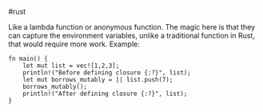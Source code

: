#rust 

Like a lambda function or anonymous function. The magic here is that they can capture the environment variables, unlike a traditional function in Rust, that would require more work. Example:
```
fn main() {
    let mut list = vec![1,2,3];
    println!("Before defining closure {:?}", list);
    let mut borrows_mutably = || list.push(7);
    borrows_mutably();
    println!("After defining closure {:?}", list);
}
```